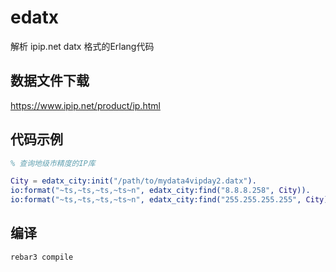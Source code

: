 # edatx
解析 ipip.net datx 格式的Erlang代码

## 数据文件下载
<https://www.ipip.net/product/ip.html>


## 代码示例

```erlang
% 查询地级市精度的IP库

City = edatx_city:init("/path/to/mydata4vipday2.datx").
io:format("~ts,~ts,~ts,~ts~n", edatx_city:find("8.8.8.258", City)).
io:format("~ts,~ts,~ts,~ts~n", edatx_city:find("255.255.255.255", City)).

```

## 编译
```
rebar3 compile
```